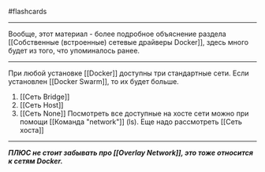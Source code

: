 #flashcards 
***
Вообще, этот материал - более подробное объяснение раздела [[Собственные (встроенные) сетевые драйверы Docker]], здесь много будет из того, что упоминалось ранее.
***
При любой установке [[Docker]] доступны три стандартные сети. Если установлен [[Docker Swarm]], то их будет больше.
1. [[Сеть Bridge]]
2. [[Сеть Host]]
3. [[Сеть None]]
Посмотреть все доступные на хосте сети можно при помощи [[Команда "network"]] (ls).
Еще надо рассмотреть [[Сеть хоста]]
***
***ПЛЮС не стоит забывать про [[Overlay Network]], это тоже относится к сетям Docker.***